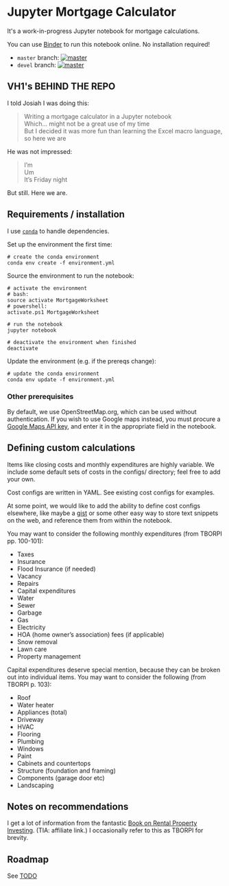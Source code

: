 # Jupyter Mortgage Calculator

It's a work-in-progress Jupyter notebook for mortgage calculations.

You can use [Binder](https://mybinder.org/) to run this notebook online. No installation required!

- `master` branch: [![master](https://mybinder.org/badge.svg)](https://mybinder.org/v2/gh/mrled/jupyter-mortgage/master?filepath=MortgageWorksheet.ipynb)
- `devel` branch: [![master](https://mybinder.org/badge.svg)](https://mybinder.org/v2/gh/mrled/jupyter-mortgage/devel?filepath=MortgageWorksheet.ipynb)

## VH1's BEHIND THE REPO

I told Josiah I was doing this:

> Writing a mortgage calculator in a Jupyter notebook  
> Which… might not be a great use of my time  
> But I decided it was more fun than learning the Excel macro language, so here we are

He was not impressed:

> I’m  
> Um  
> It’s Friday night

But still. Here we are.

## Requirements / installation

I use [`conda`](https://conda.io/) to handle dependencies.

Set up the environment the first time:

    # create the conda environment
    conda env create -f environment.yml

Source the environment to run the notebook:

    # activate the environment
    # bash:
    source activate MortgageWorksheet
    # powershell:
    activate.ps1 MortgageWorksheet

    # run the notebook
    jupyter notebook

    # deactivate the environment when finished
    deactivate

Update the environment (e.g. if the prereqs change):

    # update the conda environment
    conda env update -f environment.yml

### Other prerequisites

By default, we use OpenStreetMap.org, which can be used without authentication. If you wish to use Google maps instead, you must procure a [Google Maps API key](https://console.developers.google.com/flows/enableapi?apiid=maps_backend,geocoding_backend,directions_backend,distance_matrix_backend,elevation_backend&keyType=CLIENT_SIDE&reusekey=true), and enter it in the appropriate field in the notebook.

## Defining custom calculations

Items like closing costs and monthly expenditures are highly variable.
We include some default sets of costs in the configs/ directory;
feel free to add your own.

Cost configs are written in YAML.
See existing cost configs for examples.

At some point, we would like to add the ability to define cost configs elsewhere,
like maybe a [gist](https://gist.github.com) or some other easy way to store text snippets on the web,
and reference them from within the notebook.

You may want to consider the following monthly expenditures (from TBORPI pp. 100-101):

- Taxes
- Insurance
- Flood Insurance (if needed)
- Vacancy
- Repairs
- Capital expenditures
- Water
- Sewer
- Garbage
- Gas
- Electricity
- HOA (home owner’s association) fees (if applicable)
- Snow removal
- Lawn care
- Property management

Capital expenditures deserve special mention, because they can be broken out into individual items.
You may want to consider the following (from TBORPI p. 103):

- Roof
- Water heater
- Appliances (total)
- Driveway
- HVAC
- Flooring
- Plumbing
- Windows
- Paint
- Cabinets and countertops
- Structure (foundation and framing)
- Components (garage door etc)
- Landscaping

## Notes on recommendations

I get a lot of information from the fantastic [Book on Rental Property Investing](https://www.amazon.com/Book-Rental-Property-Investing-Intelligent/dp/099071179X?&_encoding=UTF8&tag=mrled-20&linkCode=ur2&linkId=3f16a626fa749912a1e1e10bbac44031&camp=1789&creative=9325). (TIA: affiliate link.) I occasionally refer to this as TBORPI for brevity.

## Roadmap

See [TODO](doc/todo.markdown)
